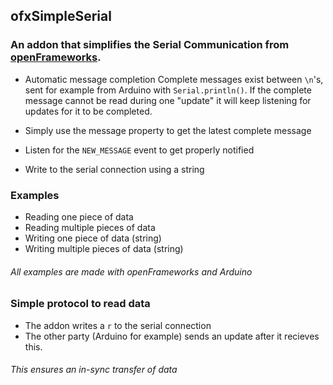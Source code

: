 ofxSimpleSerial
---------------

### An addon that simplifies the Serial Communication from [openFrameworks](http://www.openframeworks.cc/).

* Automatic message completion 
Complete messages exist between `\n`'s, sent for example from Arduino with `Serial.println()`. If the complete message cannot be read during one "update" it will keep listening for updates for it to be completed. 

* Simply use the message property to get the latest complete message
* Listen for the `NEW_MESSAGE` event to get properly notified
* Write to the serial connection using a string

### Examples
* Reading one piece of data
* Reading multiple pieces of data
* Writing one piece of data (string)
* Writing multiple pieces of data (string)

###### All examples are made with openFrameworks and Arduino

### Simple protocol to read data
* The addon writes a `r` to the serial connection
* The other party (Arduino for example) sends an update after it recieves this.

###### This ensures an in-sync transfer of data

